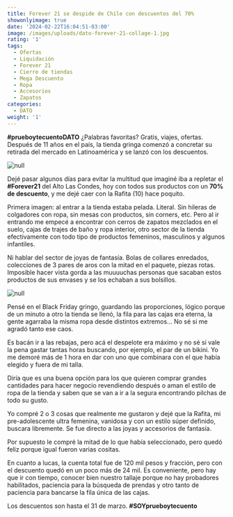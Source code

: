 ```yaml
---
title: Forever 21 se despide de Chile con descuentos del 70%
showonlyimage: true
date: '2024-02-22T16:04:51-03:00'
image: /images/uploads/dato-forever-21-collage-1.jpg
rating: '1'
tags:
  - Ofertas
  - Liquidación
  - Forever 21
  - Cierre de tiendas
  - Mega Descuento
  - Ropa
  - Accesorios
  - Zapatos
categories:
  - DATO
weight: '1'
---
```

**\#prueboytecuentoDATO** ¿Palabras favoritas? Gratis, viajes, ofertas. Después de 11 años en el país, la tienda gringa comenzó a concretar su retirada del mercado en Latinoamérica y se lanzó con los descuentos.

<!--more-->

![null](/images/uploads/dato-forever-21-collage-1.jpg)

Dejé pasar algunos días para evitar la multitud que imaginé iba a repletar el **\#Forever21** del Alto Las Condes, hoy con todos sus productos con un **70% de descuento**, y me dejé caer con la Rafita (10) hace poquito. 

Primera imagen: al entrar a la tienda estaba pelada. Literal. Sin hileras de colgadores con ropa, sin mesas con productos, sin corners, etc. Pero al ir entrando me empecé a encontrar con cerros de zapatos mezclados en el suelo, cajas de trajes de baño y ropa interior, otro sector de la tienda efectivamente con todo tipo de productos femeninos, masculinos y algunos infantiles.

Ni hablar del sector de joyas de fantasía. Bolas de collares enredados, colecciones de 3 pares de aros con la mitad en el paquete, piezas rotas. Imposible hacer vista gorda a las muuuuchas personas que sacaban estos productos de sus envases y se los echaban a sus bolsillos.

![null](/images/uploads/dato-forever-21-collage-2.jpg)

Pensé en el Black Friday gringo, guardando las proporciones, lógico porque de un minuto a otro la tienda se llenó, la fila para las cajas era eterna, la gente agarraba la misma ropa desde distintos extremos… No sé si me agradó tanto ese caos.

Es bacán ir a las rebajas, pero acá el despelote era máximo y no sé si vale la pena gastar tantas horas buscando, por ejemplo, el par de un bikini. Yo me demoré más de 1 hora en dar con uno que combinara con el que había elegido y fuera de mi talla.

Diría que es una buena opción para los que quieren comprar grandes cantidades para hacer negocio revendiendo después o aman el estilo de ropa de la tienda y saben que se van a ir a la segura encontrando pilchas de todo su gusto.

Yo compré 2 o 3 cosas que realmente me gustaron y dejé que la Rafita, mi pre-adolescente ultra femenina, vanidosa y con un estilo súper definido, buscara libremente. Se fue directo a las joyas y accesorios de fantasía. 

Por supuesto le compré la mitad de lo que había seleccionado, pero quedó feliz porque igual fueron varias cositas. 

En cuanto a lucas, la cuenta total fue de 120 mil pesos y fracción, pero con el descuento quedó en un poco más de 24 mil. Es conveniente, pero hay que ir con tiempo, conocer bien nuestro tallaje porque no hay probadores habilitados, paciencia para la búsqueda de prendas y otro tanto de paciencia para bancarse la fila única de las cajas.

Los descuentos son hasta el 31 de marzo. **\#SOYprueboytecuento**
